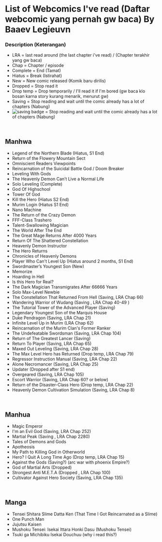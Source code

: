 # List of Webcomics I've read (Daftar webcomic yang pernah gw baca) By Baaev Legieuvn



### Description (Keterangan)
- LRA = last read around (the last chapter i've read) / (Chapter terakhir yang gw baca)
- Chap = Chapter / episode
- Complete = End (Tamat)
- Hiatus = Break (Istirahat)
- New = New comic released (Komik baru dirilis)
- Dropped = Stop read it
- Drop temp = Drop temporarily / I'll read it if I'm bored (gw baca klo bosan karna story kurang menarik, menurut gw)
- Saving = Stop reading and wait until the comic already has a lot of chapters (Nabung)
- ![saving badge](https://img.shields.io/badge/-saving-0AA1DD?style=flat-square) = Stop reading and wait until the comic already has a lot of chapters (Nabung)


<br>

## Manhwa

- Legend of the Northern Blade (Hiatus, S1 End)
- Return of the Flowery Mountain Sect
- Omniscient Readers Viewpoints
- Reincarnation of the Suicidal Battle God / Doom Breaker
- Leveling With Gods
- The Heavenly Demon Can’t Live a Normal Life
- Solo Leveling (Complete)
- God Of Highschool
- Tower Of God
- Kill the Hero (Hiatus S2 End)
- Murim Login (Hiatus S1 End)
- Nano Machine
- The Return of the Crazy Demon
- FFF-Class Trashero
- Talent-Swallowing Magician
- The World After The End
- The Great Mage Returns After 4000 Years
- Return Of The Shattered Constellation
- Heavenly Demon Instructor
- The Hero Returns
- Chronicles of Heavenly Demons
- Player Who Can't Level Up (Hiatus around 2 months, S1 End)
- Swordmaster’s Youngest Son (New)
- Memorize
- Hoarding in Hell
- Is this Hero for Real?
- The Dark Magician Transmigrates After 66666 Years
- Solo Max-Level Newbie
- The Constellation That Returned From Hell (Saving, LRA Chap 66)
- Wandering Warrior of Wudang (Saving , LRA Chap 40-49 )
- The Tutorial Tower of the Advanced Player (Saving)
- Legendary Youngest Son of the Marquis House
- Duke Pendragon (Saving, LRA Chap 21)
- Infinite Level Up in Murim (LRA Chap 62)
- Reincarnation of the Murim Clan's Former Ranker
- The Undefeatable Swordsman (Saving, LRA Chap 104)
- Return of The Greatest Lancer (Saving)
- Return To Player (Saving, LRA Chap 65)
- Maxed Out Leveling (Saving, LRA Chap 28)
- The Max Level Hero has Returned (Drop temp, LRA Chap 79)
- Regressor Instruction Manual (Saving, LRA Chap 22)
- Alone Necromancer (Saving, LRA Chap 25)
- Updater (Dropped after S1 end)
- Overgeared (Saving, LRA Chap 105)
- Escort Warrior (Saving, LRA Chap 60? or below)
- Return of the Disaster-Class Hero (Drop temp, LRA Chap 22)
- Heavenly Demon Cultivation Simulation (Saving, LRA Chap 8)

<br>

## Manhua

- Magic Emperor
- I'm an Evil God (Saving, LRA Chap 252)
- Martial Peak (Saving , LRA Chap 2280)
- Tales of Demons and Gods
- Apotheosis
- My Path to Killing God in Otherworld
- Hero? I Quit A Long Time Ago (Drop temp, LRA Chap 15)
- Against the Gods (Saving?) (arc war with phoenix Empire?)
- God of Martial Arts (Dropped)
- Strongest Anti M.E.T.A (Dropped , LRA Chap 100)
- Cultivator Against Hero Society (Saving, LRA Chap 135)

<br>

## Manga

- Tensei Shitara Slime Datta Ken (That Time I Got Reincarnated as a Slime)
- One Punch Man
- Jujutsu Kaisen
- Mushoku Tensei: Isekai Ittara Honki Dasu (Mushoku Tensei)
- Tsuki ga Michibiku Isekai Douchuu (why i read this?)